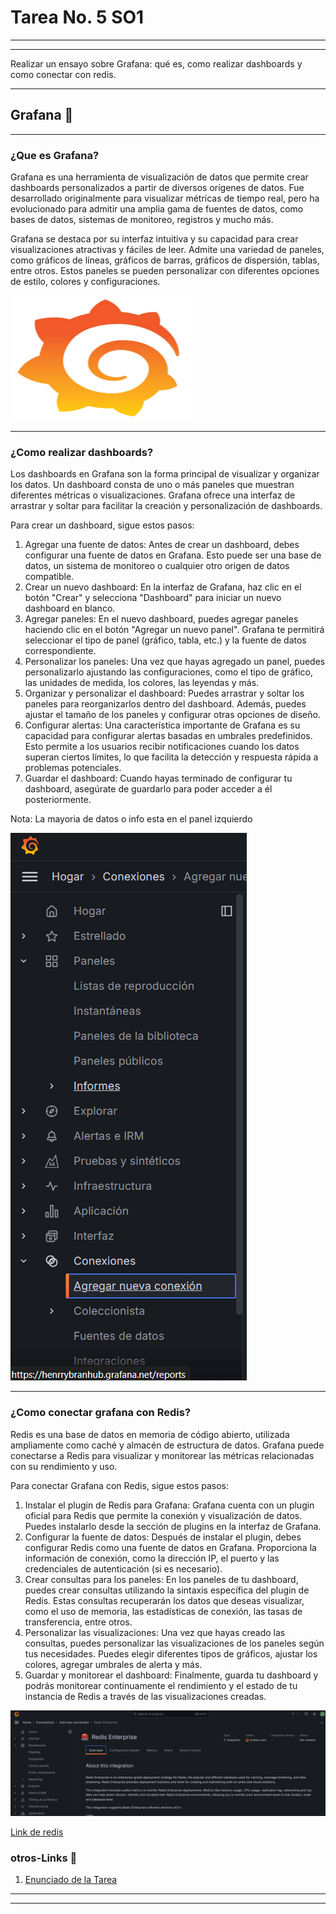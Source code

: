 # Tarea No. 5 SO1

---

---

Realizar un ensayo sobre Grafana: qué es, como realizar dashboards y como conectar con redis.

___


## Grafana :movie_camera:

___

### ¿Que es Grafana?

Grafana es una herramienta de visualización de datos que permite crear dashboards personalizados a partir de diversos orígenes de datos. Fue desarrollado originalmente para visualizar métricas de tiempo real, pero ha evolucionado para admitir una amplia gama de fuentes de datos, como bases de datos, sistemas de monitoreo, registros y mucho más.

Grafana se destaca por su interfaz intuitiva y su capacidad para crear visualizaciones atractivas y fáciles de leer. Admite una variedad de paneles, como gráficos de líneas, gráficos de barras, gráficos de dispersión, tablas, entre otros. Estos paneles se pueden personalizar con diferentes opciones de estilo, colores y configuraciones.

<img src="./Img/1.jpg" width="300" height="200">

___

### ¿Como realizar dashboards?

Los dashboards en Grafana son la forma principal de visualizar y organizar los datos. Un dashboard consta de uno o más paneles que muestran diferentes métricas o visualizaciones. Grafana ofrece una interfaz de arrastrar y soltar para facilitar la creación y personalización de dashboards.

Para crear un dashboard, sigue estos pasos:

1. Agregar una fuente de datos: Antes de crear un dashboard, debes configurar una fuente de datos en Grafana. Esto puede ser una base de datos, un sistema de monitoreo o cualquier otro origen de datos compatible.
2. Crear un nuevo dashboard: En la interfaz de Grafana, haz clic en el botón "Crear" y selecciona "Dashboard" para iniciar un nuevo dashboard en blanco.
3. Agregar paneles: En el nuevo dashboard, puedes agregar paneles haciendo clic en el botón "Agregar un nuevo panel". Grafana te permitirá seleccionar el tipo de panel (gráfico, tabla, etc.) y la fuente de datos correspondiente.
4. Personalizar los paneles: Una vez que hayas agregado un panel, puedes personalizarlo ajustando las configuraciones, como el tipo de gráfico, las unidades de medida, los colores, las leyendas y más.
5. Organizar y personalizar el dashboard: Puedes arrastrar y soltar los paneles para reorganizarlos dentro del dashboard. Además, puedes ajustar el tamaño de los paneles y configurar otras opciones de diseño.
6. Configurar alertas: Una característica importante de Grafana es su capacidad para configurar alertas basadas en umbrales predefinidos. Esto permite a los usuarios recibir notificaciones cuando los datos superan ciertos límites, lo que facilita la detección y respuesta rápida a problemas potenciales.
7. Guardar el dashboard: Cuando hayas terminado de configurar tu dashboard, asegúrate de guardarlo para poder acceder a él posteriormente.

Nota: La mayoria de datos o info esta en el panel izquierdo 

<img src="./Img/2.png">

___

### ¿Como conectar grafana con Redis?

Redis es una base de datos en memoria de código abierto, utilizada ampliamente como caché y almacén de estructura de datos. Grafana puede conectarse a Redis para visualizar y monitorear las métricas relacionadas con su rendimiento y uso.

Para conectar Grafana con Redis, sigue estos pasos:

1. Instalar el plugin de Redis para Grafana: Grafana cuenta con un plugin oficial para Redis que permite la conexión y visualización de datos. Puedes instalarlo desde la sección de plugins en la interfaz de Grafana.
2. Configurar la fuente de datos: Después de instalar el plugin, debes configurar Redis como una fuente de datos en Grafana. Proporciona la información de conexión, como la dirección IP, el puerto y las credenciales de autenticación (si es necesario).
3. Crear consultas para los paneles: En los paneles de tu dashboard, puedes crear consultas utilizando la sintaxis específica del plugin de Redis. Estas consultas recuperarán los datos que deseas visualizar, como el uso de memoria, las estadísticas de conexión, las tasas de transferencia, entre otros.
4. Personalizar las visualizaciones: Una vez que hayas creado las consultas, puedes personalizar las visualizaciones de los paneles según tus necesidades. Puedes elegir diferentes tipos de gráficos, ajustar los colores, agregar umbrales de alerta y más.
5. Guardar y monitorear el dashboard: Finalmente, guarda tu dashboard y podrás monitorear continuamente el rendimiento y el estado de tu instancia de Redis a través de las visualizaciones creadas.


<img src="./Img/3.png">



[Link de redis]([https://henrrybranhub.grafana.net/connections/add-new-connection/redis?page=alloy])


### otros-Links :link:

1. [Enunciado de la Tarea](./Img/SO1_T5_1S2024.pdf)

---

---
